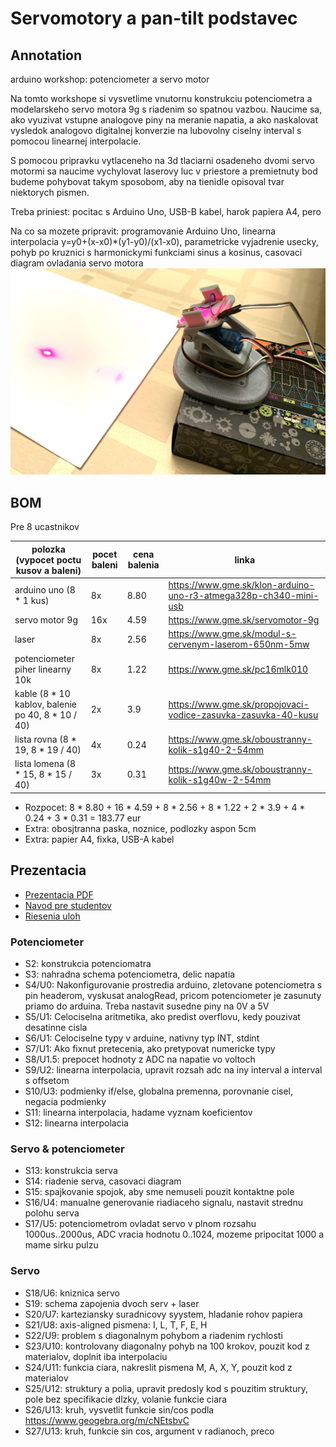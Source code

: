 # Servomotory a pan-tilt podstavec

## Annotation 

arduino workshop: potenciometer a servo motor

Na tomto workshope si vysvetlime vnutornu konstrukciu potenciometra a modelarskeho servo motora 9g s riadenim so spatnou vazbou. Naucime sa, ako vyuzivat vstupne analogove piny na meranie napatia, a ako naskalovat vysledok analogovo digitalnej konverzie na lubovolny ciselny interval s pomocou linearnej interpolacie.

S pomocou pripravku vytlaceneho na 3d tlaciarni osadeneho dvomi servo motormi sa naucime vychylovat laserovy luc v priestore a premietnuty bod budeme pohybovat takym sposobom, aby na tienidle opisoval tvar niektorych pismen. 

Treba priniest: pocitac s Arduino Uno, USB-B kabel, harok papiera A4, pero

Na co sa mozete pripravit: programovanie Arduino Uno, linearna interpolacia y=y0+(x-x0)*(y1-y0)/(x1-x0), parametricke vyjadrenie usecky, pohyb po kruznici s harmonickymi funkciami sinus a kosinus, casovaci diagram ovladania servo motora
![Servo pan tilt stand with laser](preview.jpg)

## BOM
Pre 8 ucastnikov

| polozka (vypocet poctu kusov a baleni) | pocet baleni | cena balenia | linka |
| -------------------------------------- | ------------ | ------------ | ----- |
| arduino uno (8 * 1 kus) | 8x | 8.80 | https://www.gme.sk/klon-arduino-uno-r3-atmega328p-ch340-mini-usb |
| servo motor 9g | 16x | 4.59 | https://www.gme.sk/servomotor-9g |
| laser | 8x | 2.56 | https://www.gme.sk/modul-s-cervenym-laserom-650nm-5mw |
| potenciometer piher linearny 10k | 8x | 1.22 | https://www.gme.sk/pc16mlk010 |
| kable (8 * 10 kablov, balenie po 40, 8 * 10 / 40) | 2x | 3.9 | https://www.gme.sk/propojovaci-vodice-zasuvka-zasuvka-40-kusu |
| lista rovna (8 * 19, 8 * 19 / 40) | 4x | 0.24 | https://www.gme.sk/oboustranny-kolik-s1g40-2-54mm
| lista lomena (8 * 15, 8 * 15 / 40) | 3x | 0.31 | https://www.gme.sk/oboustranny-kolik-s1g40w-2-54mm |

  - Rozpocet: 8 * 8.80 + 16 * 4.59 + 8 * 2.56 + 8 * 1.22 + 2 * 3.9 + 4 * 0.24 + 3 * 0.31 = 183.77 eur
  - Extra: obosjtranna paska, noznice, podlozky aspon 5cm
  - Extra: papier A4, fixka, USB-A kabel

## Prezentacia

- [Prezentacia PDF](prezentacia.pdf)
- [Navod pre studentov](student.md)
- [Riesenia uloh](tasks/)

### Potenciometer
  - S2: konstrukcia potenciomatra
  - S3: nahradna schema potenciometra, delic napatia
  - S4/U0: Nakonfigurovanie prostredia arduino, zletovane potenciometra s pin headerom, vyskusat analogRead, pricom potenciometer je zasunuty priamo do arduina. Treba nastavit susedne piny na 0V a 5V
  - S5/U1: Celociselna aritmetika, ako predist overflovu, kedy pouzivat desatinne cisla
  - S6/U1: Celociselne typy v arduine, nativny typ INT, stdint
  - S7/U1: Ako fixnut pretecenia, ako pretypovat numericke typy
  - S8/U1.5: prepocet hodnoty z ADC na napatie vo voltoch
  - S9/U2: linearna interpolacia, upravit rozsah adc na iny interval a interval s offsetom
  - S10/U3: podmienky if/else, globalna premenna, porovnanie cisel, negacia podmienky
  - S11: linearna interpolacia, hadame vyznam koeficientov
  - S12: linearna interpolacia

### Servo & potenciometer
  - S13: konstrukcia serva
  - S14: riadenie serva, casovaci diagram
  - S15: spajkovanie spojok, aby sme nemuseli pouzit kontaktne pole
  - S16/U4: manualne generovanie riadiaceho signalu, nastavit strednu polohu serva
  - S17/U5: potenciometrom ovladat servo v plnom rozsahu 1000us..2000us, ADC vracia hodnotu 0..1024, mozeme pripocitat 1000 a mame sirku pulzu

### Servo
  - S18/U6: kniznica servo
  - S19: schema zapojenia dvoch serv + laser
  - S20/U7: karteziansky suradnicovy syystem, hladanie rohov papiera
  - S21/U8: axis-aligned pismena: I, L, T, F, E, H
  - S22/U9: problem s diagonalnym pohybom a riadenim rychlosti
  - S23/U10: kontrolovany diagonalny pohyb na 100 krokov, pouzit kod z materialov, doplnit iba interpolaciu
  - S24/U11: funkcia ciara, nakreslit pismena M, A, X, Y, pouzit kod z materialov
  - S25/U12: struktury a polia, upravit predosly kod s pouzitim struktury, pole bez specifikacie dlzky, volanie funkcie ciara
  - S26/U13: kruh, vysvetlit funkcie sin/cos podla https://www.geogebra.org/m/cNEtsbvC
  - S27/U13: kruh, funkcie sin cos, argument v radianoch, preco

